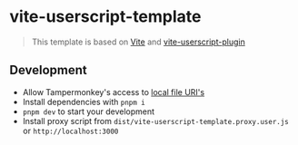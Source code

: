 # vite-userscript-template

> This template is based on [Vite](https://vitejs.dev) and [vite-userscript-plugin](https://github.com/crashmax-dev/vite-userscript-plugin)

## Development

- Allow Tampermonkey's access to [local file URI's](https://tampermonkey.net/faq.php?ext=dhdg#Q204)
- Install dependencies with `pnpm i`
- `pnpm dev` to start your development
- Install proxy script from `dist/vite-userscript-template.proxy.user.js` or `http://localhost:3000`
